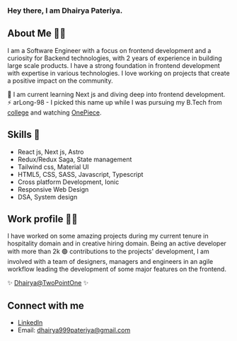 ### Hey there, I am Dhairya Pateriya.

## About Me 🙋‍♂️
I am a Software Engineer with a focus on frontend development and a curiosity for Backend technologies, with 2 years of experience in building large scale products. I have a strong foundation in frontend development with expertise in various technologies. I love working on projects that create a positive impact on the community. 

🌱 I am current learning Next js and diving deep into frontend development.
⚡ arLong-98 - I picked this name up while I was pursuing my B.Tech from [college](https://www.iiitdmj.ac.in/) and watching [OnePiece](https://en.wikipedia.org/wiki/One_Piece).


## Skills 🚀
- React js, Next js, Astro
- Redux/Redux Saga, State management
- Tailwind css, Material UI
- HTML5, CSS, SASS, Javascript, Typescript
- Cross platform Development, Ionic
- Responsive Web Design
- DSA, System design
  
## Work profile 🧑‍💻
I have worked on some amazing projects during my current tenure in hospitality domain and in creative hiring domain. Being an active developer with more than 2k 🟢 contributions to the projects' development, I am involved with a team of designers, managers and engineers in an agile workflow leading the development of some major features on the frontend.

✨ [Dhairya@TwoPointOne](https://www.github.com/dhairya-pdgt) ✨
  
## Connect with me
- [LinkedIn](https://www.linkedin.com/in/dhairya-pateriya-b12a8216a/)
- Email: dhairya999pateriya@gmail.com
